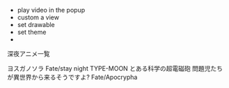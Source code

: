 

* play video in the popup
* custom a view
* set drawable
* set theme
* 


深夜アニメ一覧

ヨスガノソラ
Fate/stay night
TYPE-MOON
とある科学の超電磁砲
問題児たちが異世界から来るそうですよ?
Fate/Apocrypha